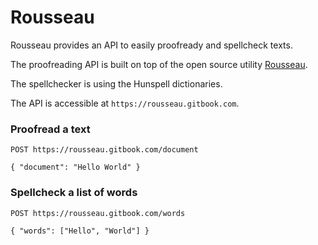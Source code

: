 # Rousseau

Rousseau provides an API to easily proofready and spellcheck texts.

The proofreading API is built on top of the open source utility [Rousseau](https://github.com/GitbookIO/rousseau).

The spellchecker is using the Hunspell dictionaries.

The API is accessible at `https://rousseau.gitbook.com`.


### Proofread a text

```
POST https://rousseau.gitbook.com/document

{ "document": "Hello World" }
```

### Spellcheck a list of words

```
POST https://rousseau.gitbook.com/words

{ "words": ["Hello", "World"] }
```
